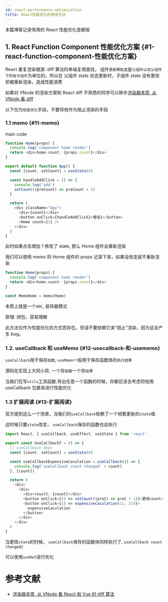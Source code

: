 ```yaml
---
id: react-performance-optimization
title: React性能优化的常用方法
---
```


本篇博客记录常用的 React 性能优化首都按

## 1. React Function Component 性能优化方案 {#1-react-function-component-性能优化方案}

React 重复渲染根源: diff 算法的单端复用查找， 组件`更新颗粒度`是`父组件以及父组件下所有子组件`为单位的，所以在
父组件 state 状态更新时，子组件 state 没有更改却被重新渲染，造成性能浪费

如果对 VNode 的渲染方案和 React diff 不熟悉的同学可以移步[渲染器本质, 从 VNode 看 diff](http://hcysun.me/vue-design/zh/renderer-diff.html)

以下仅为`性能优化`手段，不要将他作为阻止渲染的手段

### 1.1 memo {#11-memo}

main code

```typescript jsx
function Home(props) {
  console.log('component home render')
  return <div>home-count: {props.count}</div>
}

export default function App() {
  const [count, setCount] = useState(0)

  const handleAddClick = () => {
    console.log('add')
    setCount((preCount) => preCount + 1)
  }

  return (
    <div className="App">
      <div>{count}</div>
      <button onClick={handleAddClick}>增加1</button>
      <Home count={1} />
    </div>
  )
}
```

此时如果点击增加 1 修改了 state, 那么 Home 组件会重新渲染

我们可以使用 memo 将 Home 组件的 props 记录下来，如果没改变就不重新渲染

```typescript jsx
function Home(props) {
  console.log('component home render')
  return <div>home-count: {props.count}</div>
}

const MemoHome = memo(Home)
```

本质上就是一个`HOC`, 装饰器模式

原理: 闭包，容易理解

此方法仅作为性能优化的方式而存在。但请不要依赖它来“阻止”渲染，因为这会产生 bug。

### 1.2. useCallback 和 useMemo {#12-usecallback-和-usememo}

`useCallback`用于保存`函数`, `useMemo`一般用于保存函数体的`执行结果`

源码在实现上大同小异, 一个存`函数`一个存`结果`

当我们在写`utils`工具函数,导出任意一个函数的时候，你都应该去考虑将他用 useCallback 包裹来进行性能优化

### 1.3 扩展阅读 {#13-扩展阅读}

官方提到这么一个场景，当我们的`useCallback`依赖了一个频繁更新的`state`值

这时候只要`state`改变， `useCallback`保存的函数也会执行

```typescript jsx
import React, { useCallback, useEffect, useState } from 'react'

export const UseCallbackT = () => {
  // useCallback deps
  const [count, setCount] = useState(0)

  const useCallbackExpensiveCaculation = useCallback(() => {
    console.log('useCallback count changed' + count)
  }, [count])

  return (
    <div>
      <div>
        <div>result: {count}</div>
        <button onClick={() => setCount((preC) => preC + 1)}>更改count</button>
        <button onClick={() => expensiveCaculation(11, 22)}>
          expensiveCaculation
        </button>
      </div>
    </div>
  )
}
```

当更改`state`的时候， `useCallback`保存的函数体同样执行了, `useCallback count changed1 `

可以使用`useRef`进行优化

# 参考文献

- [渲染器本质, 从 VNode 看 React 和 Vue 的 diff 算法](http://hcysun.me/vue-design/zh/renderer-diff.html)
